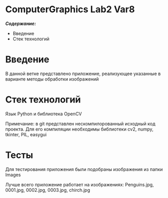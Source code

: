 # ComputerGraphics Lab2 Var8
***Содержание:***
- Введение
- Стек технологий

# Введение
В данной ветке представлено приложение, реализующее указанные в варианте методы обработки изображений

# Стек технологий
Язык Python и библиотека OpenCV

Примечание: в git представлен нескомпилорованный исходный
код проекта. Для его компиляции необходимы библиотеки cv2,
numpy, tkinter, PIL, easygui

# Тесты
Для тестирования приложения были подобраны изображения из папки Images

Лучше всего приложение работает на изображениях: Penguins.jpg, 0001.jpg, 0002.jpg, 0003.jpg, chirch.jpg
